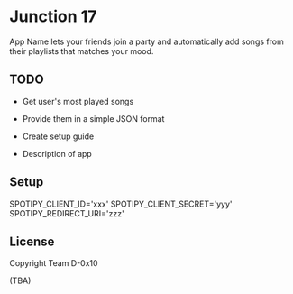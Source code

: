 # Junction 17

App Name lets your friends join a party and automatically add songs from their playlists that matches your mood.


## TODO

* Get user's most played songs
* Provide them in a simple JSON format

* Create setup guide
* Description of app

## Setup

SPOTIPY_CLIENT_ID='xxx'
SPOTIPY_CLIENT_SECRET='yyy'
SPOTIPY_REDIRECT_URI='zzz'

## License

Copyright Team D-0x10

(TBA)
